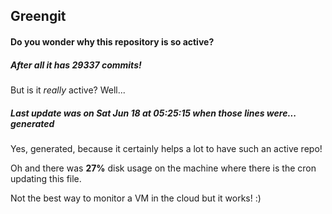 ## Greengit

#### Do you wonder why this repository is so active?

##### After all it has 29337 commits!

But is it *really* active? Well...

##### Last update was on Sat Jun 18 at 05:25:15 when those lines were... generated

Yes, generated, because it certainly helps a lot to have such an active repo!

Oh and there was **27%** disk usage on the machine
where there is the cron updating this file.

Not the best way to monitor a VM in the cloud but it works! :)
